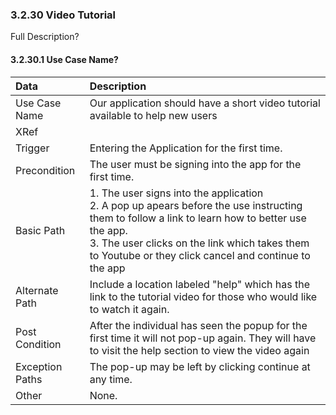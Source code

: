 ### 3.2.30 Video Tutorial

Full Description?

#### 3.2.30.1 Use Case Name?

| Data          | Description |
|:--------------| :--------------|
|Use Case Name  | Our application should have a short video tutorial available to help new users|
|XRef           | |
|Trigger        | Entering the Application for the first time.|
|Precondition   | The user must be signing into the app for the first time.|
|Basic Path     | 1. The user signs into the application<br />2. A pop up apears before the use instructing them to follow a link to learn how to better use the app.<br />3. The user clicks on the link which takes them to Youtube or they click cancel and continue to the app|
|Alternate Path | Include a location labeled "help" which has the link to the tutorial video for those who would like to watch it again.|
|Post Condition | After the individual has seen the popup for the first time it will not pop-up again. They will have to visit the help section to view the video again|
|Exception Paths| The pop-up may be left by clicking continue at any time.|
|Other          | None.|
